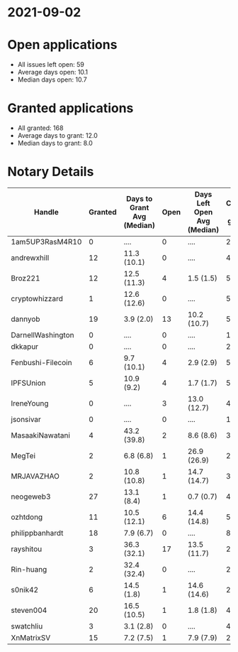 2021-09-02
==========

# Open applications

- All issues left open: 59
- Average days open: 10.1
- Median days open: 10.7

# Granted applications

- All granted: 168
- Average days to grant: 12.0
- Median days to grant: 8.0

# Notary Details

| Handle            |   Granted | Days to Grant Avg (Median)   |   Open | Days Left Open Avg (Median)   |   Closed (no grant) |
|-------------------|-----------|------------------------------|--------|-------------------------------|---------------------|
| 1am5UP3RasM4R10   |         0 | ....                         |      0 | ....                          |                   2 |
| andrewxhill       |        12 | 11.3  (10.1)                 |      0 | ....                          |                  44 |
| Broz221           |        12 | 12.5  (11.3)                 |      4 | 1.5  (1.5)                    |                  55 |
| cryptowhizzard    |         1 | 12.6  (12.6)                 |      0 | ....                          |                   5 |
| dannyob           |        19 | 3.9  (2.0)                   |     13 | 10.2  (10.7)                  |                  51 |
| DarnellWashington |         0 | ....                         |      0 | ....                          |                   1 |
| dkkapur           |         0 | ....                         |      0 | ....                          |                   2 |
| Fenbushi-Filecoin |         6 | 9.7  (10.1)                  |      4 | 2.9  (2.9)                    |                  58 |
| IPFSUnion         |         5 | 10.9  (9.2)                  |      4 | 1.7  (1.7)                    |                   5 |
| IreneYoung        |         0 | ....                         |      3 | 13.0  (12.7)                  |                   4 |
| jsonsivar         |         0 | ....                         |      0 | ....                          |                  13 |
| MasaakiNawatani   |         4 | 43.2  (39.8)                 |      2 | 8.6  (8.6)                    |                  30 |
| MegTei            |         2 | 6.8  (6.8)                   |      1 | 26.9  (26.9)                  |                   2 |
| MRJAVAZHAO        |         2 | 10.8  (10.8)                 |      1 | 14.7  (14.7)                  |                   3 |
| neogeweb3         |        27 | 13.1  (8.4)                  |      1 | 0.7  (0.7)                    |                  46 |
| ozhtdong          |        11 | 10.5  (12.1)                 |      6 | 14.4  (14.8)                  |                  52 |
| philippbanhardt   |        18 | 7.9  (6.7)                   |      0 | ....                          |                  82 |
| rayshitou         |         3 | 36.3  (32.1)                 |     17 | 13.5  (11.7)                  |                  22 |
| Rin-huang         |         2 | 32.4  (32.4)                 |      0 | ....                          |                   2 |
| s0nik42           |         6 | 14.5  (1.8)                  |      1 | 14.6  (14.6)                  |                  22 |
| steven004         |        20 | 16.5  (10.5)                 |      1 | 1.8  (1.8)                    |                  42 |
| swatchliu         |         3 | 3.1  (2.8)                   |      0 | ....                          |                   4 |
| XnMatrixSV        |        15 | 7.2  (7.5)                   |      1 | 7.9  (7.9)                    |                  24 |